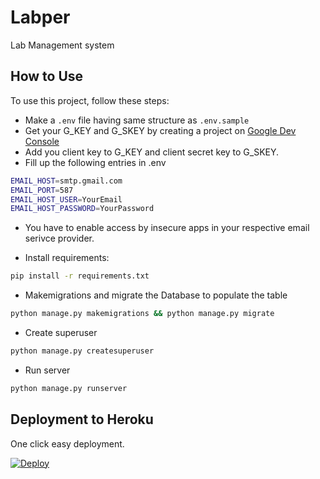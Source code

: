 # Labper

Lab Management system

## How to Use

To use this project, follow these steps:

- Make a `.env` file having same structure as `.env.sample`
- Get your G_KEY and G_SKEY by creating a project on [Google Dev Console](http://console.developers.google.com/)
- Add you client key to G_KEY and client secret key to G_SKEY.
- Fill up the following entries in .env

```sh
EMAIL_HOST=smtp.gmail.com
EMAIL_PORT=587
EMAIL_HOST_USER=YourEmail
EMAIL_HOST_PASSWORD=YourPassword
```

- You have to enable access by insecure apps in your respective email serivce provider.

- Install requirements:

```bash
pip install -r requirements.txt
```

- Makemigrations and migrate the Database to populate the table

```bash
python manage.py makemigrations && python manage.py migrate
```

- Create superuser

```bash
python manage.py createsuperuser
```

- Run server

```bash
python manage.py runserver
```

## Deployment to Heroku

One click easy deployment.

[![Deploy](https://www.herokucdn.com/deploy/button.svg)](https://heroku.com/deploy?template=http://github.com/aashutoshrathi/labper)
